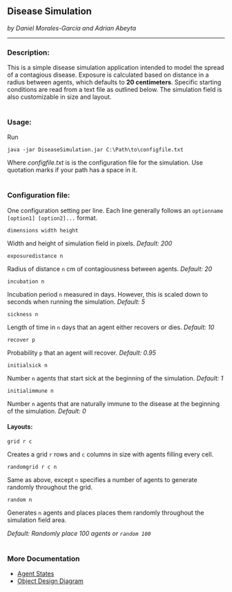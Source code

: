 ## Disease Simulation
*by Daniel Morales-Garcia and Adrian Abeyta*
___
### Description:
This is a simple disease simulation application intended to model the 
spread of a contagious disease. Exposure is calculated based on distance 
in a radius between agents, which defaults to **20 centimeters**. 
Specific starting conditions are read from a text file as outlined below. 
The simulation field is also customizable in size and layout. 
<br /><br />
### Usage:
Run

`java -jar DiseaseSimulation.jar C:\Path\to\configfile.txt`

Where *configfile.txt* is is the configuration file for the simulation. 
Use quotation marks if your path has a space in it.
<br /><br />
### Configuration file:
One configuration setting per line.
Each line generally follows an `optionname [option1] [option2]...` format.

    dimensions width height
Width and height of simulation field in pixels. *Default: 200*

    exposuredistance n
Radius of distance `n` cm of contagiousness between agents. *Default: 20*

    incubation n
Incubation period `n` measured in days. However, this is scaled down to 
seconds when running the simulation. *Default: 5*

    sickness n
Length of time in `n` days that an agent either recovers or dies. *Default: 10*

    recover p
Probability `p` that an agent will recover. *Default: 0.95*

    initialsick n
Number `n` agents  that start sick at the beginning of the simulation. 
*Default: 1*

    initialimmune n
Number `n` agents that are naturally immune to the disease at the beginning 
of the simulation. *Default: 0*

#### Layouts:
    grid r c
Creates a grid `r` rows and `c` columns in size with agents filling every cell.

    randomgrid r c n
Same as above, except `n` specifies a number of agents to generate randomly 
throughout the grid.

    random n
Generates `n` agents and places places them randomly throughout the simulation 
field area.

*Default: Randomly place 100 agents  or `random 100`*
<br /><br />
### More Documentation
- [Agent States](doc/DiseaseSimulationAgentStates.pdf)
- [Object Design Diagram](doc/ObjectDesignDiagram.pdf)